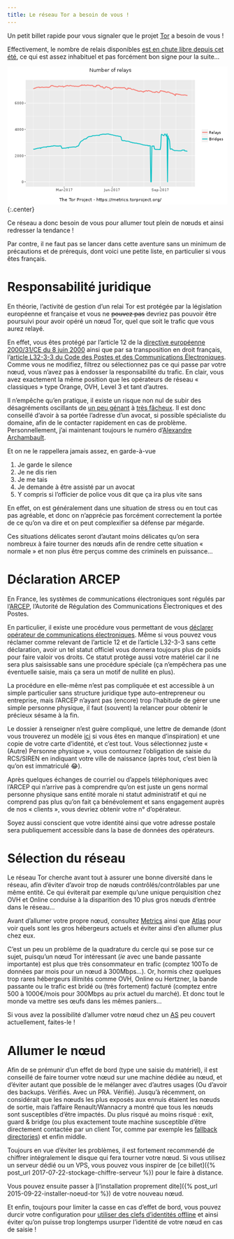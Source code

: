 ```yaml
---
title: Le réseau Tor a besoin de vous !
---
```


Un petit billet rapide pour vous signaler que le projet [Tor](https://www.torproject.org/) a besoin de vous !

Effectivement, le nombre de relais disponibles [est en chute libre depuis cet été](https://lists.torproject.org/pipermail/tor-relays/2017-October/013345.html), ce qui est assez inhabituel et pas forcément bon signe pour la suite…

![Tor metrics](/assets/images/20171025/metrics.png){:.center}

Ce réseau a donc besoin de vous pour allumer tout plein de nœuds et ainsi redresser la tendance !

Par contre, il ne faut pas se lancer dans cette aventure sans un minimum de précautions et de prérequis, dont voici une petite liste, en particulier si vous êtes français.

# Responsabilité juridique

En théorie, l’activité de gestion d’un relai Tor est protégée par la législation européenne et française et vous ne <s>pouvez pas</s> devriez pas pouvoir être poursuivi pour avoir opéré un nœud Tor, quel que soit le trafic que vous aurez relayé.

En effet, vous êtes protégé par l’article 12 de la [directive européenne 2000/31/CE du 8 juin 2000](http://eur-lex.europa.eu/LexUriServ/LexUriServ.do?uri=CELEX:32000L0031:Fr:HTML) ainsi que par sa transposition en droit français, l’[article L32-3-3 du Code des Postes et des Communications Électroniques](https://www.legifrance.gouv.fr/affichCodeArticle.do?idArticle=LEGIARTI000006465735&cidTexte=LEGITEXT000006070987).
Comme vous ne modifiez, filtrez ou sélectionnez pas ce qui passe par votre nœud, vous n’avez pas à endosser la responsabilité du trafic. En clair, vous avez exactement la même position que les opérateurs de réseau « classiques » type Orange, OVH, Level 3 et tant d’autres.

Il n’empêche qu’en pratique, il existe un risque non nul de subir des désagréments oscillants de [un peu génant](https://www.nextinpact.com/news/104302-wannacrypt-nuds-tor-saisis-par-autorites-francaises.htm) à [très fâcheux](https://twitter.com/corzntin/status/905146927951564801).
Il est donc conseillé d’avoir à sa portée l’adresse d’un avocat, si possible spécialiste du domaine, afin de le contacter rapidement en cas de problème. Personnellement, j’ai maintenant toujours le numéro d’[Alexandre Archambault](https://www.archambault-avocat.fr/).

Et on ne le rappellera jamais assez, en garde-à-vue

  1. Je garde le silence
  2. Je ne dis rien
  3. Je me tais
  4. Je demande à être assisté par un avocat
  5. Y compris si l’officier de police vous dit que ça ira plus vite sans

En effet, on est généralement dans une situation de stress ou en tout cas pas agréable, et donc on n’apprécie pas forcément correctement la portée de ce qu’on va dire et on peut complexifier sa défense par mégarde.

Ces situations délicates seront d’autant moins délicates qu’on sera nombreux à faire tourner des nœuds afin de rendre cette situation « normale » et non plus être perçus comme des criminels en puissance…

# Déclaration ARCEP

En France, les systèmes de communications électroniques sont régulés par l’[ARCEP](https://www.arcep.fr/), l’Autorité de Régulation des Communications Électroniques et des Postes.

En particulier, il existe une procédure vous permettant de vous [déclarer opérateur de communications électroniques](https://extranet.arcep.fr/portail/OpérateursCE/DéclarationL33-1/Déclarerenligneunnouvelopérateur.aspx).
Même si vous pouvez vous réclamer comme relevant de l’article 12 et de l’article L32-3-3 sans cette déclaration, avoir un tel statut officiel vous donnera toujours plus de poids pour faire valoir vos droits.
Ce statut protège aussi votre matériel car il ne sera plus saisissable sans une procédure spéciale (ça n’empêchera pas une éventuelle saisie, mais ça sera un motif de nullité en plus).

La procédure en elle-même n’est pas compliquée et est accessible à un simple particulier sans structure juridique type auto-entrepreneur ou entreprise, mais l’ARCEP n’ayant pas (encore) trop l’habitude de gérer une simple personne physique, il faut (souvent) la relancer pour obtenir le précieux sésame à la fin.

Le dossier à renseigner n’est guère compliqué, une lettre de demande (dont vous trouverez un modèle [ici](/assets/images/20171025/arcep.txt) si vous êtes en manque d’inspiration) et une copie de votre carte d’identité, et c’est tout.
Vous sélectionnez juste « (Autre) Personne physique », vous contournez l’obligation de saisie du RCS/SIREN en indiquant votre ville de naissance (après tout, c’est bien là qu’on est immatriculé 😂).

Après quelques échanges de courriel ou d’appels téléphoniques avec l’ARCEP qui n’arrive pas à comprendre qu’on est juste un gens normal personne physique sans entité morale ni statut administratif et qui ne comprend pas plus qu’on fait ça bénévolement et sans engagement auprès de nos « clients », vous devriez obtenir votre n° d’opérateur.

Soyez aussi conscient que votre identité ainsi que votre adresse postale sera publiquement accessible dans la base de données des opérateurs.

# Sélection du réseau

Le réseau Tor cherche avant tout à assurer une bonne diversité dans le réseau, afin d’éviter d’avoir trop de nœuds contrôlés/contrôlables par une même entité.
Ce qui éviterait par exemple qu’une unique perquisition chez OVH et Online conduise à la disparition des 10 plus gros nœuds d’entrée dans le réseau…

Avant d’allumer votre propre nœud, consultez [Metrics](https://metrics.torproject.org/bubbles.html) ainsi que [Atlas](https://atlas.torproject.org/) pour voir quels sont les gros hébergeurs actuels et éviter ainsi d’en allumer plus chez eux.

C’est un peu un problème de la quadrature du cercle qui se pose sur ce sujet, puisqu’un nœud Tor intéressant (*ie* avec une bande passante importante) est plus que très consommateur en trafic (comptez 100To de données par mois pour un nœud à 300Mbps…). Or, hormis chez quelques trop rares hébergeurs illimités comme OVH, Online ou Hertzner, la bande passante ou le trafic est bridé ou (très fortement) facturé (comptez entre 500 à 1000€/mois pour 300Mbps au prix actuel du marché).
Et donc tout le monde va mettre ses œufs dans les mêmes paniers…

Si vous avez la possibilité d’allumer votre nœud chez un [AS](https://fr.wikipedia.org/wiki/Autonomous_System) peu couvert actuellement, faites-le !

# Allumer le nœud

Afin de se prémunir d’un effet de bord (type une saisie du matériel), il est conseillé de faire tourner votre nœud sur une machine dédiée au nœud, et d’éviter autant que possible de le mélanger avec d’autres usages (Ou d’avoir des backups. Vérifiés. Avec un PRA. Vérifié).
Jusqu’à récemment, on considérait que les nœuds les plus exposés aux ennuis étaient les nœuds de sortie, mais l’affaire Renault/Wannacry a montré que tous les nœuds sont susceptibles d’être impactés.
Du plus risqué au moins risqué : exit, guard & bridge (ou plus exactement toute machine susceptible d’être directement contactée par un client Tor, comme par exemple les [fallback directories](https://trac.torproject.org/projects/tor/wiki/doc/FallbackDirectoryMirrors)) et enfin middle.

Toujours en vue d’éviter les problèmes, il est fortement recommendé de chiffrer intégralement le disque qui fera tourner votre nœud.
Si vous utilisez un serveur dédié ou un VPS, vous pouvez vous inspirer de [ce billet]({% post_url 2017-07-22-stockage-chiffre-serveur %}) pour le faire à distance.

Vous pouvez ensuite passer à [l’installation proprement dite]({% post_url 2015-09-22-installer-noeud-tor %}) de votre nouveau nœud.

Et enfin, toujours pour limiter la casse en cas d’effet de bord, vous pouvez durcir votre configuration pour [utiliser des clefs d’identités offline](https://trac.torproject.org/projects/tor/wiki/doc/TorRelaySecurity/OfflineKeys) et ainsi éviter qu’on puisse trop longtemps usurper l’identité de votre nœud en cas de saisie !
